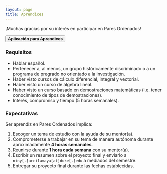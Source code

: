 ```yaml
---
layout: page
title: Aprendices
---
```


¡Muchas gracias por su interés en participar en Pares Ordenados!

<button class="button button1" onclick="open('https://duke.qualtrics.com/jfe/form/SV_0GIbKbslYx4y9iC')"><b>Aplicación para Aprendices</b></button>

### Requisitos
- Hablar español.
- Pertenecer a, al menos, un grupo históricamente discriminado o a un programa de pregrado no orientado a la investigación.
- Haber visto cursos de cálculo diferencial, integral y vectorial.
- Haber visto un curso de álgebra lineal.
- Haber visto un curso basado en demostraciones matemáticas (i.e. tener conocimiento de tipos de demostraciones).
- Interés, compromiso y tiempo (5 horas semanales).

### Expectativas
Ser aprendiz en Pares Ordenados implica:
1. Escoger un tema de estudio con la ayuda de su mentor(a).
2. Comprometerse a trabajar en su tema de manera autónoma durante aproximadamente <b>4 horas semanales</b>.
3. Reunirse durante <b>1 hora cada semana</b> con su mentor(a).
4. Escribir un resumen sobre el proyecto final y enviarlo a ```niny[.]arcilamaya[at]duke[.]edu``` a mediados del semestre.
5. Entregar su proyecto final durante las fechas establecidas.





